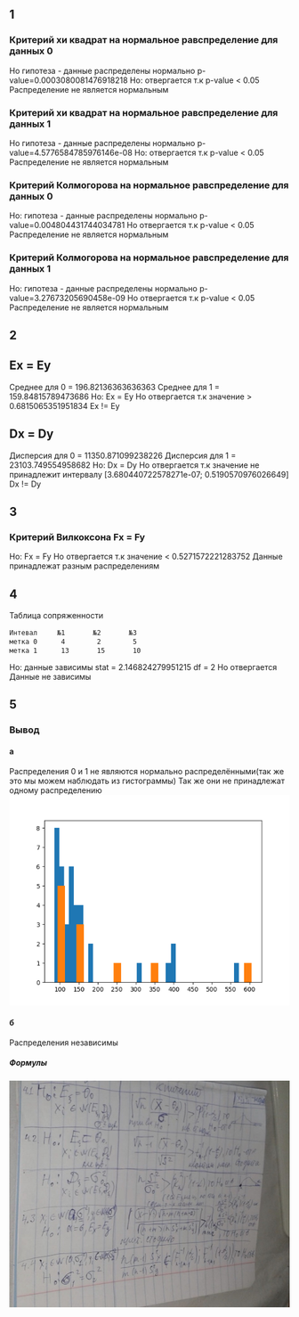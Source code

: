 ## 1
### Критерий хи квадрат на нормальное равспределение для данных 0
Ho гипотеза - данные распределены нормально
p-value=0.0003080081476918218
Ho: отвергается т.к p-value < 0.05
Распределение не является нормальным

### Критерий хи квадрат на нормальное равспределение для данных 1
Ho гипотеза - данные распределены нормально
p-value=4.5776584785976146e-08
Ho: отвергается т.к p-value < 0.05
Распределение не является нормальным

### Критерий Колмогорова на нормальное равспределение для данных 0
Ho: гипотеза - данные распределены нормально
p-value=0.004804431744034781
Ho отвергается т.к p-value < 0.05
Распределение не является нормальным

### Критерий Колмогорова на нормальное равспределение для данных 1
Ho: гипотеза - данные распределены нормально
p-value=3.27673205690458e-09
Ho отвергается т.к p-value < 0.05
Распределение не является нормальным

## 2
## Ex = Ey
Среднее для 0 = 196.82136363636363
Среднее для 1 = 159.84815789473686
Ho: Ex = Ey
Ho отвергается т.к значение > 0.6815065351951834
Ex != Ey

## Dx = Dy
Дисперсия для 0 = 11350.871099238226
Дисперсия для 1 = 23103.749554958682
Ho: Dx = Dy
Ho отвергается т.к значение не принадлежит интервалу [3.680440722578271e-07; 0.5190570976026649]
Dx != Dy

## 3
### Критерий Вилкоксона Fx = Fy
Ho: Fx = Fy
Ho отвергается т.к значение < 0.5271572221283752
Данные принадлежат разным распределениям

## 4
Таблица сопряженности

    Интевал     №1       №2       №3
    метка 0      4        2        5
    метка 1      13       15       10
    
Ho: данные зависимы
stat = 2.146824279951215
df = 2
Ho отвергается
Данные не зависимы

## 5
### Вывод
#### a
Распределения 0 и 1 не являются нормально распределёнными(так же это мы можем наблюдать из гистограммы)
Так же они не принадлежат одному распределению
![Alt text](https://github.com/Gerrtty/MatStat/blob/master/MatStatLaba1/result/hist.png "gist")

#### б
Распределения независимы

##### Формулы
![Alt text](https://github.com/Gerrtty/MatStat/blob/master/MatStatLaba3/formuls.jpg "formuls")

